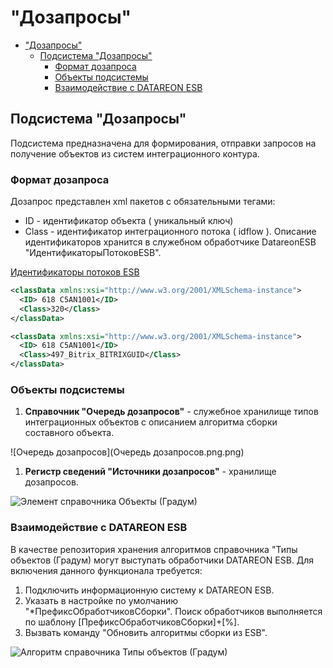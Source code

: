 # "Дозапросы"

- ["Дозапросы"](#дозапросы)
  - [Подсистема "Дозапросы"](#подсистема-дозапросы)
    - [Формат дозапроса](#формат-дозапроса)
    - [Объекты подсистемы](#объекты-подсистемы)
    - [Взаимодействие с DATAREON ESB](#взаимодействие-с-datareon-esb)

## Подсистема "Дозапросы"

Подсистема предназначена для формирования, отправки запросов на получение объектов из систем интеграционного контура.

### Формат дозапроса

Дозапрос представлен xml пакетов с обязательными тегами:

- ID - идентификатор объекта ( уникальный ключ)
- Class - идентификатор интеграционного потока ( idflow ). Описание идентификаторов хранится в служебном обработчике DatareonESB "ИдентификаторыПотоковESB".

[Идентификаторы потоков ESB](ИдентификаторыПотоковESB.bsl)

```xml
<classData xmlns:xsi="http://www.w3.org/2001/XMLSchema-instance">
  <ID> 618 C5AN1001</ID>
  <Class>320</Class>
</classData>

<classData xmlns:xsi="http://www.w3.org/2001/XMLSchema-instance">
  <ID> 618 C5AN1001</ID>
  <Class>497_Bitrix_BITRIXGUID</Class>
</classData>
```



### Объекты подсистемы

1. **Справочник "Очередь дозапросов"** - служебное хранилище типов интеграционных объектов с описанием алгоритма сборки составного объекта.

![Очередь дозапросов](Очередь дозапросов.png.png)

1. **Регистр сведений "Источники дозапросов"** - хранилище дозапросов.

![Элемент справочника Объекты (Градум)  ](ЭлементСправочникаОбъекты.png)

### Взаимодействие с DATAREON ESB

В качестве репозитория хранения алгоритмов справочника "Типы объектов (Градум) могут выступать обработчики DATAREON ESB.
Для включения данного функционала требуется:

1. Подключить информационную систему к DATAREON ESB.
2. Указать в настройке по умолчанию "*ПрефиксОбработчиковСборки". Поиск обработчиков выполняется по шаблону [ПрефиксОбработчиковСборки]+[%].
3. Вызвать команду "Обновить алгоритмы сборки из ESB".

![Алгоритм справочника Типы объектов (Градум)](АлгоритмыТипыОбъектов.png)
